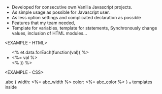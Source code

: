 <Templates for HTML and CSS>

* Developed for consecutive own Vanilla Javascript projects.
* As simple usage as possible for Javascript user.
* As less option settings and complicated declaration as possible
* Features that my team needed,
* Template for variables, template for statements, Synchronously change values, inclusion of HTML modules...

<EXAMPLE - HTML>

<div>
    <ul>
        <% et.data.forEach(function(val){ %>
            <li>
                <%= val %>
            </li>
        <% }) %>
    </ul>
</div>

<EXAMPLE - CSS>

.abc {
    width: <%= abc_width %>
    color: <%= abc_color %>
}
⁎ templates inside <style> tag or linked CSS files
⁎ Only <%= %>, simple template is available for CSS

<TAGS>
    <%  Template tag, for contorl-flow, no output
    <%=  for variables / calculation or manipulation of variables
    <%%  Output a literal '<%'
    %>  End of tag

    <% include(' ... path/filename.html ... ') %>

    modules can be included upto three levels as below.

    feature.html >  _header.html
                    _main.html >    _main_upper.html
                                    _main_lower.html

<render() and parameters>

const etm=new eTemplate();

etm.render({
    sync_url: "path", 
    start_url: "path", 
    scrollto: { id: "id", block: "start | center | end" },
    sync_type: "default: element | whole",
    iscope: default: null | "body"
});

    What it does: Render html files including templates.

    * eTemplate doesn't accept data. Just declare variables which is used in templates before you execute render().

    Parameters:
    • All the parameters are optional 

    • sync_url: string
        sync_url: '/feature.html'

            - path of html file to replace current html with (optional)
            - Use this parameter if all the html files are rendered in single page.
            - If you omit this, render() find and render start_url, in case there is no start_url it will render current html file.

    • scrollto: object
        scrollto: { id: "id", block: "start | center | end" }
        
        • id: id of element to scroll to inside the html file of the second argument, sync_url

        • block: vertical alignment of the element. One of "start", "center", or "end"

    • sync_class: string
        sync_class: "default: et_sync" 
        
        • class name to specify elements to be re-rendered when sync() is executed.
        • If you omit this, the class name "et_sync" will be added to parent elements of templates or template blocks.
        • If there is no parent element, just before the template, <span> tag will be added as a parent element.
        • If you don't want this <span> tag, surround templates with a tag that you want, such as <div>.
        • In case a template is used in the attribute of tag, the class name will be added to the tag, itself.
        (<Input class="et_sync" type="text" value="<%= data%> data-sync="data">)

    • iscope: string
        iscope: "body" 

        - render() finds out linked CSS files and <style> tags, and check templates inside them.
        Even though there is no template, all CSS elements have to be checked for templates, and it might takes a bit.
        - If there is no template in CSS files, you can reduce a delay by setting this parameter.
        - If iscope is set to "body", render() skips checking CSS files.

<addListener()>

addListener() { ... event handler code ... }

    What it does: add collection of event-handlers for elements

    Why needed: 
        - render() is an async function that includes file reading.
        - To add an event-handler after a page rendered, there are two ways.

    • one way to add handler with then() as below.

    etm.render()).then(() => {
        ... add event-handler for elements ...
    });

    • The other way is appending event-handlers inside 'addListener()' and it will be executed in render() and sync() if sync_type parameter is "whole".

<sync()>

sync("body")

    What it does: refresh all the elements that has templates on current page

    sync()

    • To refresh templates when variables change from click, mouseover, and other events,
      add this function in the event-handling scripts.

    • It refreshes all the templates of not only values but also if else / while blocks.
      (HTML tags would be rendered accordingly)

    • Of course, syncTemplate() should be executed after variables change

    Parameter:  
    
    • "body": string

    • If you omit this, sync() will refresh all the templates of HTML and CSS.
    • In case there is no template in CSS, you can speed up refereshing templates.

    <input type="number" value="<%= et.data[0] %>" data-sync="et.data[0]" oninput="etm.sync()">
 
    ABOVE: 'oninput' event-handler inside <INPUT> tag
    BELOW: seperate event-handler inside <script> tag instead of script inside <INPUT> tag
 
    document.querySelector('input').addEventListener('input',() => { etm.sync() });

    - Set an attribute "data-sync" to a variable name as above.
    - Then, value of <input> tag will be input to the variable.
   